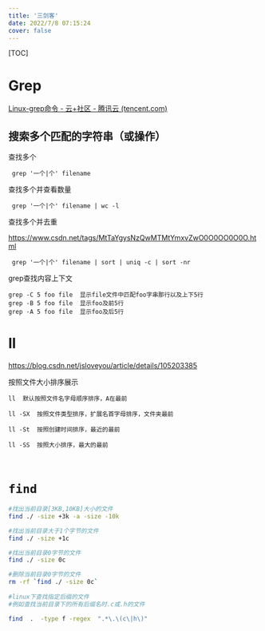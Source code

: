 ```yaml
---
title: '三剑客'
date: 2022/7/8 07:15:24
cover: false
---
```



[TOC]

# Grep

[Linux-grep命令 - 云+社区 - 腾讯云 (tencent.com)](https://cloud.tencent.com/developer/article/1861726?from=15425)

## 搜索多个匹配的字符串（或操作）

查找多个

```
 grep '一个|个' filename
```

查找多个并查看数量

```
 grep '一个|个' filename | wc -l
```

查找多个并去重

https://www.csdn.net/tags/MtTaYgysNzQwMTMtYmxvZwO0O0OO0O0O.html

```
 grep '一个|个' filename | sort | uniq -c | sort -nr
```

grep查找内容上下文

```
grep -C 5 foo file  显示file文件中匹配foo字串那行以及上下5行
grep -B 5 foo file  显示foo及前5行
grep -A 5 foo file  显示foo及后5行
```



# ll

https://blog.csdn.net/jsloveyou/article/details/105203385

按照文件大小排序展示

```
ll  默认按照文件名字母顺序排序，A在最前

ll -SX  按照文件类型排序，扩展名首字母排序，文件夹最前

ll -St  按照创建时间排序，最近的最前

ll -SS  按照大小排序，最大的最前

 
```

# `find`

```bash
#找出当前目录[3KB,10KB]大小的文件
find ./ -size +3k -a -size -10k

#找出当前目录大于1个字节的文件
find ./ -size +1c

#找出当前目录0字节的文件
find ./ -size 0c 

#删除当前目录0字节的文件
rm -rf `find ./ -size 0c`
    
#linux下查找指定后缀的文件
#例如查找当前目录下的所有后缀名时.c或.h的文件

find  .  -type f -regex  ".*\.\(c\|h\)"
```
